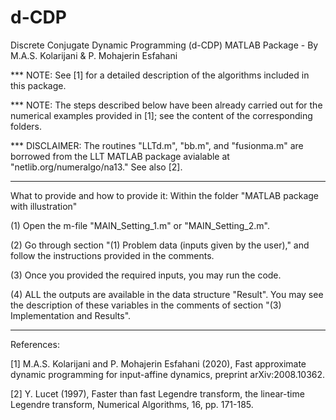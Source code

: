 # d-CDP

Discrete Conjugate Dynamic Programming (d-CDP) MATLAB Package - By M.A.S. Kolarijani & P. Mohajerin Esfahani


*** NOTE: See [1] for a detailed description of the algorithms included in this package. 

*** NOTE: The steps described below have been already carried out for the numerical examples provided in [1]; see the content of the corresponding folders.
   
*** DISCLAIMER: The routines "LLTd.m", "bb.m", and "fusionma.m" are borrowed from the LLT MATLAB package avialable at "netlib.org/numeralgo/na13." See also [2].

-------------------------------

What to provide and how to provide it: Within the folder "MATLAB package with illustration"

(1) Open the m-file "MAIN_Setting_1.m" or "MAIN_Setting_2.m".

(2) Go through section "(1) Problem data (inputs given by the user)," and follow the instructions provided in the comments.

(3) Once you provided the required inputs, you may run the code.

(4) ALL the outputs are available in the data structure "Result". You may see the description of these variables in the comments of section "(3) Implementation and Results".

-------------------------------
References:

[1] M.A.S. Kolarijani and P. Mohajerin Esfahani (2020), Fast approximate dynamic programming for input-affine dynamics, preprint arXiv:2008.10362.

[2] Y. Lucet (1997), Faster than fast Legendre transform, the linear-time Legendre transform, Numerical Algorithms, 16, pp. 171-185.
